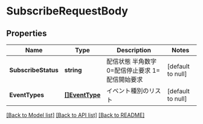 # SubscribeRequestBody

## Properties
Name | Type | Description | Notes
------------ | ------------- | ------------- | -------------
**SubscribeStatus** | **string** | 配信状態 半角数字 0&#x3D;配信停止要求 1&#x3D;配信開始要求  | [default to null]
**EventTypes** | [**[]EventType**](EventType.md) | イベント種別のリスト  | [default to null]

[[Back to Model list]](../README.md#documentation-for-models) [[Back to API list]](../README.md#documentation-for-api-endpoints) [[Back to README]](../README.md)


